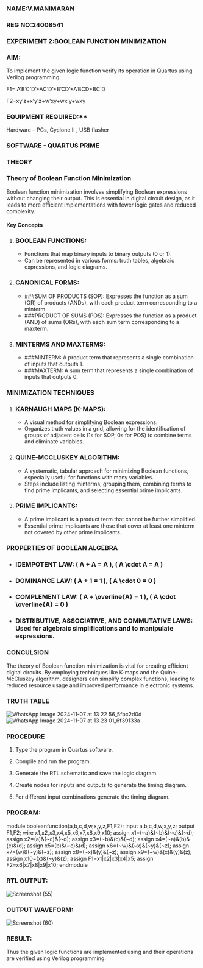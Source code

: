 ### NAME:V.MANIMARAN
### REG NO:24008541
### EXPERIMENT 2:BOOLEAN FUNCTION MINIMIZATION

### AIM:

To implement the given logic function verify its operation in Quartus using Verilog programming.

F1= A’B’C’D’+AC’D’+B’CD’+A’BCD+BC’D 

F2=xy’z+x’y’z+w’xy+wx’y+wxy

### EQUIPMENT REQUIRED:**

Hardware – PCs, Cyclone II , USB flasher

### SOFTWARE - QUARTUS PRIME

### THEORY
### Theory of Boolean Function Minimization

Boolean function minimization involves simplifying Boolean expressions without changing their output. This is essential in digital circuit design, as it leads to more efficient implementations with fewer logic gates and reduced complexity.

#### Key Concepts

1. ### BOOLEAN FUNCTIONS:
   - Functions that map binary inputs to binary outputs (0 or 1).
   - Can be represented in various forms: truth tables, algebraic expressions, and logic diagrams.

2. ### CANONICAL FORMS:
   - ###SUM OF PRODUCTS (SOP): Expresses the function as a sum (OR) of products (ANDs), with each product term corresponding to a minterm.
   - ###PRODUCT OF SUMS (POS): Expresses the function as a product (AND) of sums (ORs), with each sum term corresponding to a maxterm.

3. ### MINTERMS AND MAXTERMS:
   - ###MINTERM: A product term that represents a single combination of inputs that outputs 1.
   - ###MAXTERM: A sum term that represents a single combination of inputs that outputs 0.

### MINIMIZATION TECHNIQUES

1. ### KARNAUGH MAPS (K-MAPS):
   - A visual method for simplifying Boolean expressions.
   - Organizes truth values in a grid, allowing for the identification of groups of adjacent cells (1s for SOP, 0s for POS) to combine terms and eliminate variables.

2. ### QUINE-MCCLUSKEY ALGORITHM:
   - A systematic, tabular approach for minimizing Boolean functions, especially useful for functions with many variables.
   - Steps include listing minterms, grouping them, combining terms to find prime implicants, and selecting essential prime implicants.

3. ### PRIME IMPLICANTS:
   - A prime implicant is a product term that cannot be further simplified.
   - Essential prime implicants are those that cover at least one minterm not covered by other prime implicants.

### PROPERTIES OF BOOLEAN ALGEBRA

- ### IDEMPOTENT LAW: \( A + A = A \), \( A \cdot A = A \)
- ### DOMINANCE LAW: \( A + 1 = 1 \), \( A \cdot 0 = 0 \)
- ### COMPLEMENT LAW: \( A + \overline{A} = 1 \), \( A \cdot \overline{A} = 0 \)
- ### DISTRIBUTIVE, ASSOCIATIVE, AND COMMUTATIVE LAWS: Used for algebraic simplifications and to manipulate expressions.

### CONCULSION

The theory of Boolean function minimization is vital for creating efficient digital circuits. By employing techniques like K-maps and the Quine-McCluskey algorithm, designers can simplify complex functions, leading to reduced resource usage and improved performance in electronic systems.
### TRUTH TABLE
![WhatsApp Image 2024-11-07 at 13 22 56_5fbc2d0d](https://github.com/user-attachments/assets/4d47674a-69cb-433a-970f-8c38bc1e5415)
![WhatsApp Image 2024-11-07 at 13 23 01_6f39133a](https://github.com/user-attachments/assets/7ccd3103-1db4-4f6d-9f10-41db5a5615ba)


### PROCEDURE

1.	Type the program in Quartus software.

2.	Compile and run the program.

3.	Generate the RTL schematic and save the logic diagram.

4.	Create nodes for inputs and outputs to generate the timing diagram.

5.	For different input combinations generate the timing diagram.


### PROGRAM:

module booleanfunction(a,b,c,d,w,x,y,z,F1,F2);
input a,b,c,d,w,x,y,z;
output F1,F2;
wire x1,x2,x3,x4,x5,x6,x7,x8,x9,x10;
assign x1=(~a)&(~b)&(~c)&(~d);
assign x2=(a)&(~c)&(~d);
assign x3=(~b)&(c)&(~d);
assign x4=(~a)&(b)&(c)&(d);
assign x5=(b)&(~c)&(d);
assign x6=(~w)&(~x)&(~y)&(~z);
assign x7=(w)&(~y)&(~z);
assign x8=(~x)&(y)&(~z);
assign x9=(~w)&(x)&(y)&(z);
assign x10=(x)&(~y)&(z);
assign F1=x1|x2|x3|x4|x5;
assign F2=x6|x7|x8|x9|x10;
endmodule


### RTL OUTPUT:
![Screenshot (55)](https://github.com/user-attachments/assets/8ca8a2d3-b0ea-415a-b6ec-6ee3f5550211)

### OUTPUT WAVEFORM:
![Screenshot (60)](https://github.com/user-attachments/assets/35fa22a9-cbf5-438e-8102-cb09658f5827)

### RESULT:

Thus the given logic functions are implemented using and their operations are verified using Verilog programming.

